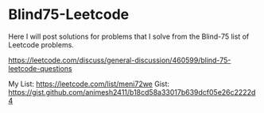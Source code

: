 # Blind75-Leetcode

Here I will post solutions for problems that I solve from the Blind-75 list of Leetcode problems.

https://leetcode.com/discuss/general-discussion/460599/blind-75-leetcode-questions

My List: https://leetcode.com/list/meni72we
Gist: https://gist.github.com/animesh2411/b18cd58a33017b639dcf05e26c2222d4
